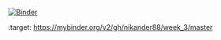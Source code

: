 [![Binder](https://mybinder.org/badge_logo.svg)](https://mybinder.org/v2/gh/nikander88/week_3/master)

 :target: https://mybinder.org/v2/gh/nikander88/week_3/master
